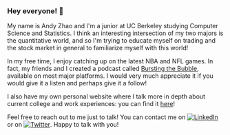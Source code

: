 ### Hey everyone! 👋

My name is Andy Zhao and I'm a junior at UC Berkeley studying Computer Science and Statistics. I think an interesting intersection of my two majors is the quantitative world, and so I'm trying to educate myself on trading and the stock market in general to familiarize myself with this world!

In my free time, I enjoy catching up on the latest NBA and NFL games. In fact, my friends and I created a podcast called [Bursting the Bubble](https://redcircle.com/shows/the-four-horsemen), available on most major platforms. I would very much appreciate it if you would give it a listen and perhaps give it a follow!

I also have my own personal website where I talk more in depth about current college and work experiences: you can find it [here](https://andywzhao.com)!

Feel free to reach out to me just to talk! You can contact me on [![LinkedIn][2.2]][2] or on [![Twitter][1.2]][1]. Happy to talk with you!

<!-- Icons -->

[1.2]: http://i.imgur.com/wWzX9uB.png (twitter icon without padding)
[2.2]: https://raw.githubusercontent.com/MartinHeinz/MartinHeinz/master/linkedin-3-16.png (Instagram icon without padding)

<!-- Links to your social media accounts -->

[1]: https://twitter.com/and1zhao
[2]: https://www.linkedin.com/in/andyzhao2000
